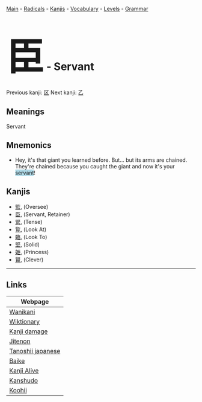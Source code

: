 <style> bigfont {font-size: 100px}</style>
[Main](../README.md) -
[Radicals](../radicals.md) -
[Kanjis](../kanjis.md) -
[Vocabulary](../vocabulary.md) -
[Levels](../levels.md) -
[Grammar](../grammar.md)
# <bigfont> 臣</bigfont> - Servant 

Previous kanji: [区](区.md) Next kanji: [乙](乙.md) 

## Meanings
 Servant
## Mnemonics
 * Hey, it's that giant you learned before. But... but its arms are chained. They're chained because you caught the giant and now it's your <span style="background-color:#ADD8E6"> servant</span>!


## Kanjis
 * [監](../kanjis/監.md), (Oversee)
* [臣](../kanjis/臣.md), (Servant, Retainer)
* [緊](../kanjis/緊.md), (Tense)
* [覧](../kanjis/覧.md), (Look At)
* [臨](../kanjis/臨.md), (Look To)
* [堅](../kanjis/堅.md), (Solid)
* [姫](../kanjis/姫.md), (Princess)
* [賢](../kanjis/賢.md), (Clever)



---

## Links 

| Webpage |
| --- |
| [Wanikani          ](https://www.wanikani.com/kanji/臣) |
| [Wiktionary        ](https://en.wiktionary.org/wiki/臣) |
| [Kanji damage      ](http://www.kanjidamage.com/kanji/search?utf8=✓&q=臣) |
| [Jitenon           ](https://jitenon.com/kanji/臣) |
| [Tanoshii japanese ](https://www.tanoshiijapanese.com/dictionary/kanji.cfm?k=臣) |
| [Baike             ](https://baike.baidu.com/item/臣) |
| [Kanji Alive       ](https://app.kanjialive.com/臣) |
| [Kanshudo          ](https://www.kanshudo.com/searchmn?q=臣) |
| [Koohii            ](https://kanji.koohii.com/study/kanji/臣) |
